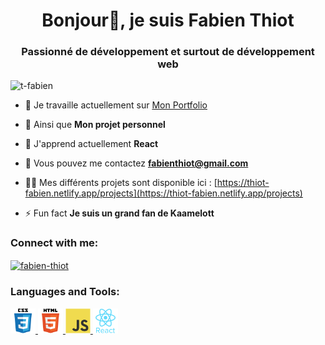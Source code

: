 <h1 align="center">Bonjour👋, je suis Fabien Thiot</h1>
<h3 align="center">Passionné de développement et surtout de développement web</h3>

<p align="left"> <img src="https://komarev.com/ghpvc/?username=t-fabien&label=Profile%20views&color=0e75b6&style=flat" alt="t-fabien" /> </p>

- 🔭 Je travaille actuellement sur [Mon Portfolio](https://thiot-fabien.netlify.app/)
- 🔭 Ainsi que  **Mon projet personnel**

- 🌱 J'apprend actuellement **React**

- 💬 Vous pouvez me contactez **fabienthiot@gmail.com**

- 👨‍💻 Mes différents projets sont disponible ici : [https://thiot-fabien.netlify.app/projects](https://thiot-fabien.netlify.app/projects)

- ⚡ Fun fact **Je suis un grand fan de Kaamelott**

<h3 align="left">Connect with me:</h3>
<p align="left">
<a href="https://linkedin.com/in/fabien-thiot" target="blank"><img align="center" src="https://raw.githubusercontent.com/rahuldkjain/github-profile-readme-generator/master/src/images/icons/Social/linked-in-alt.svg" alt="fabien-thiot" height="30" width="40" /></a>
</p>

<h3 align="left">Languages and Tools:</h3>
<p align="left"> <a href="https://www.w3schools.com/css/" target="_blank" rel="noreferrer"> <img src="https://raw.githubusercontent.com/devicons/devicon/master/icons/css3/css3-original-wordmark.svg" alt="css3" width="40" height="40"/> </a> <a href="https://www.w3.org/html/" target="_blank" rel="noreferrer"> <img src="https://raw.githubusercontent.com/devicons/devicon/master/icons/html5/html5-original-wordmark.svg" alt="html5" width="40" height="40"/> </a> <a href="https://developer.mozilla.org/en-US/docs/Web/JavaScript" target="_blank" rel="noreferrer"> <img src="https://raw.githubusercontent.com/devicons/devicon/master/icons/javascript/javascript-original.svg" alt="javascript" width="40" height="40"/> </a> <a href="https://reactjs.org/" target="_blank" rel="noreferrer"> <img src="https://raw.githubusercontent.com/devicons/devicon/master/icons/react/react-original-wordmark.svg" alt="react" width="40" height="40"/> </a> </p>
